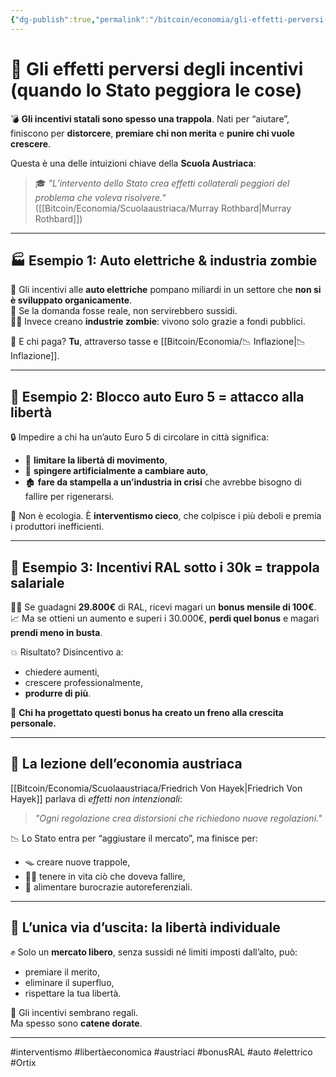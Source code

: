 ```yaml
---
{"dg-publish":true,"permalink":"/bitcoin/economia/gli-effetti-perversi-degli-incentivi/"}
---
```



# 🎯 Gli effetti perversi degli incentivi (quando lo Stato peggiora le cose)

💣 **Gli incentivi statali sono spesso una trappola**. Nati per “aiutare”, finiscono per **distorcere**, **premiare chi non merita** e **punire chi vuole crescere**.

Questa è una delle intuizioni chiave della **Scuola Austriaca**:  
> 🎓 *"L’intervento dello Stato crea effetti collaterali peggiori del problema che voleva risolvere."*  
([[Bitcoin/Economia/Scuolaaustriaca/Murray Rothbard\|Murray Rothbard]])

---

## 🏭 Esempio 1: Auto elettriche & industria zombie

🚗 Gli incentivi alle **auto elettriche** pompano miliardi in un settore che **non si è sviluppato organicamente**.  
🔋 Se la domanda fosse reale, non servirebbero sussidi.  
🧟‍♂️ Invece creano **industrie zombie**: vivono solo grazie a fondi pubblici.

💸 E chi paga? **Tu**, attraverso tasse e [[Bitcoin/Economia/📉 Inflazione\|📉 Inflazione]].

---

## 🚫 Esempio 2: Blocco auto Euro 5 = attacco alla libertà

🔒 Impedire a chi ha un’auto Euro 5 di circolare in città significa:
- 🧱 **limitare la libertà di movimento**,
- 💼 **spingere artificialmente a cambiare auto**,
- 🏚️ **fare da stampella a un’industria in crisi** che avrebbe bisogno di fallire per rigenerarsi.

🎯 Non è ecologia. È **interventismo cieco**, che colpisce i più deboli e premia i produttori inefficienti.

---

## 💸 Esempio 3: Incentivi RAL sotto i 30k = trappola salariale

👩‍💼 Se guadagni **29.800€** di RAL, ricevi magari un **bonus mensile di 100€**.  
📈 Ma se ottieni un aumento e superi i 30.000€, **perdi quel bonus** e magari **prendi meno in busta**.

💥 Risultato? Disincentivo a:
- chiedere aumenti,
- crescere professionalmente,
- **produrre di più**.

🤯 **Chi ha progettato questi bonus ha creato un freno alla crescita personale.**

---

## 🧠 La lezione dell’economia austriaca

[[Bitcoin/Economia/Scuolaaustriaca/Friedrich Von Hayek\|Friedrich Von Hayek]] parlava di *effetti non intenzionali*:  
> *"Ogni regolazione crea distorsioni che richiedono nuove regolazioni."*

📉 Lo Stato entra per “aggiustare il mercato”, ma finisce per:
- 🪤 creare nuove trappole,
- 🧟‍♀️ tenere in vita ciò che doveva fallire,
- 🔁 alimentare burocrazie autoreferenziali.

---

## 🚪 L’unica via d’uscita: la libertà individuale

✊ Solo un **mercato libero**, senza sussidi né limiti imposti dall’alto, può:
- premiare il merito,
- eliminare il superfluo,
- rispettare la tua libertà.

📌 Gli incentivi sembrano regali.  
Ma spesso sono **catene dorate**.

---

#interventismo #libertàeconomica #austriaci #bonusRAL #auto #elettrico #Ortix